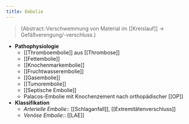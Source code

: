 ```yaml
---
title: Embolie
---
```

> (Abstract::Verschwemmung von Material im [[Kreislauf]] → Gefäßverengung/-verschluss.)
- **Pathophysiologie**
	- [[Thromboembolie]] aus [[Thrombose]]
	- [[Fettembolie]]
	- [[Knochenmarkembolie]]
	- [[Fruchtwasserembolie]]
	- [[Gasembolie]]
	- [[Tumorembolie]]
	- [[Septische Embolie]]
	- Palacos-Embolie mit Knochenzement nach orthopädischer [[OP]]
- **Klassifikation**
	- *Arterielle Embolie*:: [[Schlaganfall]], [[Extremitätenverschluss]]
	- *Venöse Embolie*:: [[LAE]]